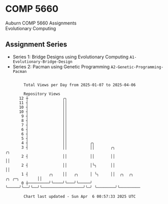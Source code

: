 # COMP 5660
Auburn COMP 5660 Assignments  
Evolutionary Computing

## Assignment Series
- Series 1: Bridge Designs using Evolutionary Computing `A1-Evolutionary-Bridge-Design`
- Series 2: Pacman using Genetic Programming `A2-Genetic-Programming-Pacman`

```

        Total Views per Day from 2025-01-07 to 2025-04-06

        Repository Views
      12 ┼               ╭╮
      11 ┤               ││
      10 ┤               ││
      10 ┤               ││
       9 ┤               ││
       8 ┤               ││
       7 ┤               ││
       6 ┤               ││
       6 ┤               ││
       5 ┤               ││
       4 ┤               ││          ╭╮
       3 ┤               ││          ││       ╭╮                                        ╭╮
       2 ┤               ││          ││       ││                                        ││
       2 ┤               ││          │╰╮      ││                                        ││
       1 ┤         ╭╮    ││   ╭╮     │ ╰╮     ││  ╭╮  ╭╮                  ╭╮ ╭─╮        ││
       0 ┼─────────╯╰────╯╰───╯╰─────╯  ╰─────╯╰──╯╰──╯╰──────────────────╯╰─╯ ╰────────╯╰─────────

        Chart last updated - Sun Apr  6 00:57:33 2025 UTC
        
```
